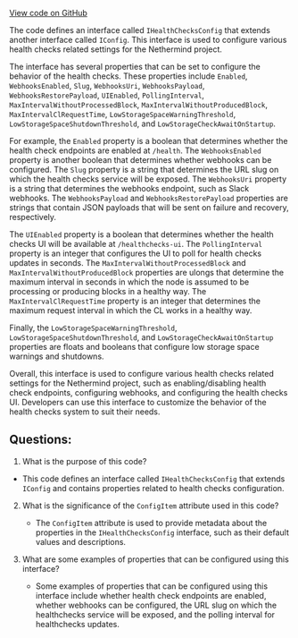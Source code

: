 [View code on GitHub](https://github.com/nethermindeth/nethermind/Nethermind.HealthChecks/IHealthChecksConfig.cs)

The code defines an interface called `IHealthChecksConfig` that extends another interface called `IConfig`. This interface is used to configure various health checks related settings for the Nethermind project. 

The interface has several properties that can be set to configure the behavior of the health checks. These properties include `Enabled`, `WebhooksEnabled`, `Slug`, `WebhooksUri`, `WebhooksPayload`, `WebhooksRestorePayload`, `UIEnabled`, `PollingInterval`, `MaxIntervalWithoutProcessedBlock`, `MaxIntervalWithoutProducedBlock`, `MaxIntervalClRequestTime`, `LowStorageSpaceWarningThreshold`, `LowStorageSpaceShutdownThreshold`, and `LowStorageCheckAwaitOnStartup`. 

For example, the `Enabled` property is a boolean that determines whether the health check endpoints are enabled at `/health`. The `WebhooksEnabled` property is another boolean that determines whether webhooks can be configured. The `Slug` property is a string that determines the URL slug on which the health checks service will be exposed. The `WebhooksUri` property is a string that determines the webhooks endpoint, such as Slack webhooks. The `WebhooksPayload` and `WebhooksRestorePayload` properties are strings that contain JSON payloads that will be sent on failure and recovery, respectively. 

The `UIEnabled` property is a boolean that determines whether the health checks UI will be available at `/healthchecks-ui`. The `PollingInterval` property is an integer that configures the UI to poll for health checks updates in seconds. The `MaxIntervalWithoutProcessedBlock` and `MaxIntervalWithoutProducedBlock` properties are ulongs that determine the maximum interval in seconds in which the node is assumed to be processing or producing blocks in a healthy way. The `MaxIntervalClRequestTime` property is an integer that determines the maximum request interval in which the CL works in a healthy way. 

Finally, the `LowStorageSpaceWarningThreshold`, `LowStorageSpaceShutdownThreshold`, and `LowStorageCheckAwaitOnStartup` properties are floats and booleans that configure low storage space warnings and shutdowns. 

Overall, this interface is used to configure various health checks related settings for the Nethermind project, such as enabling/disabling health check endpoints, configuring webhooks, and configuring the health checks UI. Developers can use this interface to customize the behavior of the health checks system to suit their needs.
## Questions: 
 1. What is the purpose of this code?
   - This code defines an interface called `IHealthChecksConfig` that extends `IConfig` and contains properties related to health checks configuration.

2. What is the significance of the `ConfigItem` attribute used in this code?
   - The `ConfigItem` attribute is used to provide metadata about the properties in the `IHealthChecksConfig` interface, such as their default values and descriptions.

3. What are some examples of properties that can be configured using this interface?
   - Some examples of properties that can be configured using this interface include whether health check endpoints are enabled, whether webhooks can be configured, the URL slug on which the healthchecks service will be exposed, and the polling interval for healthchecks updates.
